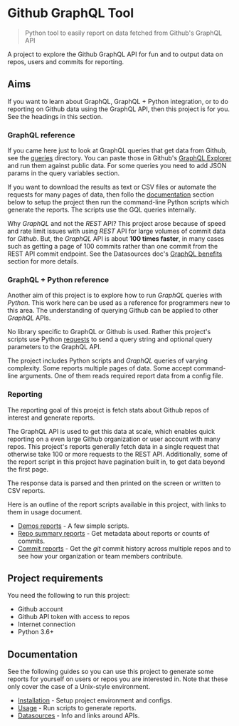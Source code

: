# Github GraphQL Tool
> Python tool to easily report on data fetched from Github's GraphQL API

A project to explore the Github GraphQL API for fun and to output data on repos, users and commits for reporting. 


## Aims

If you want to learn about GraphQL, GraphQL + Python integration, or to do reporting on Github data using the GraphQL API, then this project is for you. See the headings in this section.


### GraphQL reference

If you came here just to look at GraphQL queries that get data from Github, see the [queries](/ghgql/queries) directory. You can paste those in Github's [GraphQL Explorer](https://developer.github.com/v4/explorer/) and run them against public data. For some queries you need to add JSON params in the query variables section.

If you want to download the results as text or CSV files or automate the requests for many pages of data, then follo the [documentation](#documentation) section below to setup the project then run the command-line Python scripts which generate the reports. The scripts use the GQL queries internally.

Why _GraphQL_ and not the _REST_ API? This project arose because of speed and rate limit issues with using _REST_ API for large volumes of commit data for _Github_. But, the _GraphQL_ API is about **100 times faster**, in many cases such as getting a page of 100 commits rather than one commit from the REST API commit endpoint. See the Datasources doc's [GraphQL benefits](/docs/datasources.md#graphql-benefits) section for more details.

### GraphQL + Python reference

Another aim of this project is to explore how to run _GraphQL_ queries with _Python_. This work here can be used as a reference for programmers new to this area. The understanding of querying Github can be applied to other _GraphQL_ APIs.

No library specific to GraphQL or Github is used. Rather this project's scripts use Python [requests](https://requests.kennethreitz.org/en/master/) to send a query string and optional query parameters to the GraphQL API.

The project includes Python scripts and _GraphQL_ queries of varying complexity. Some reports multiple pages of data. Some accept command-line arguments. One of them reads required report data from a config file.

### Reporting

The reporting goal of this proejct is fetch stats about Github repos of interest and generate reports.

The GraphQL API is used to get this data at scale, which enables quick reporting on a even large Github organization or user account with many repos. This project's reports generally fetch data in a single request that otherwise take 100 or more requests to the REST API. Additionally, some of the report script in this project have pagination built in, to get data beyond the first page.

The response data is parsed and then printed on the screen or written to CSV reports.

Here is an outline of the report scripts available in this project, with links to them in usage document.

- [Demos reports](/docs/usage.md#demo-reports) - A few simple scripts.
- [Repo summary reports](/docs/usage.md#repo-summary-reports) - Get metadata about reports or counts of commits.
- [Commit reports](/docs/usage.md#commit-reports) - Get the _git_ commit history across multiple repos and to see how your organization or team members contribute.


## Project requirements

You need the following to run this project:

- Github account
- Github API token with access to repos
- Internet connection
- Python 3.6+


## Documentation

See the following guides so you can use this project to generate some reports for yourself on users or repos you are interested in. Note that these only cover the case of a Unix-style environment.

- [Installation](/docs/installation.md) - Setup project environment and configs.
- [Usage](/docs/usage.md) - Run scripts to generate reports.
- [Datasources](/docs/datasources.md) - Info and links around APIs.
